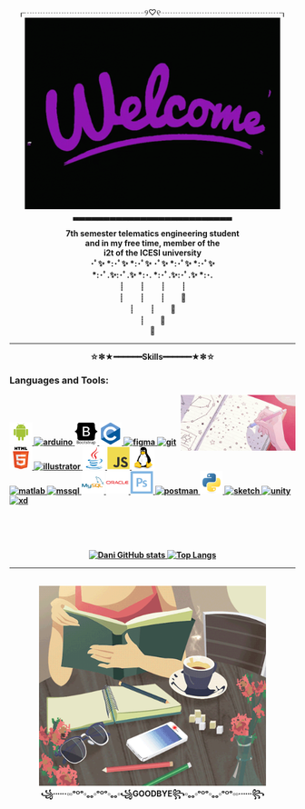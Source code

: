 <div align="center" width="50">
 ┎┈┈┈┈┈┈┈┈┈┈┈┈┈┈┈୨♡୧┈┈┈┈┈┈┈┈┈┈┈┈┈┈┈┒
  <br>
 <img src="https://github.com/DanielRamirez1901/DanielRamirez1901/blob/main/images/welcome.gif?raw=true" href="https://github.com/DanielRamirez1901" width="450"/> <br>
▃▃▃▃▃▃▃▃▃▃▃▃▃▃▃▃▃▃▃▃▃▃▃▃▃▃<br>

  
<p><strong>7th semester telematics engineering student
<br>and in my free time, member of the 
<br>i2t of the ICESI university<br>
･ﾟ✨ *:･ﾟ✨ *:･ﾟ✨ ･ﾟ✨ *:･ﾟ✨ *:･ﾟ✨<br>
*:･ﾟ.✨:･ﾟ.✨ *:･. *:･ﾟ.✨:･ﾟ.✨ *:･.<br>
┊　　┊　　┊　　┊ <br>
┊　　┊　　┊　　🌺 <br>
┊　　┊　　🌟 <br>
┊　　🌺 <br>
🌟<br>
  
 </div>

<hr></hr>
<div align="center" width="100">
☆✼★━━━━━━<strong>Skills━━━━━━★✼☆
</div>
 
<div align="left" width="5">
<h3 align="left">Languages and Tools:</h3>
<img width="40%" align="right" src="https://github.com/DanielRamirez1901/DanielRamirez1901/blob/main/images/anime-anime-gif.gif?raw=true" />
 <br><br>
<p align="left"> <a href="https://developer.android.com" target="_blank" rel="noreferrer"> <img src="https://raw.githubusercontent.com/devicons/devicon/master/icons/android/android-original-wordmark.svg" alt="android" width="40" height="40"/> </a> 
<a href="https://www.arduino.cc/" target="_blank" rel="noreferrer"> <img src="https://cdn.worldvectorlogo.com/logos/arduino-1.svg" alt="arduino" width="40" height="40"/> </a> <a href="https://getbootstrap.com" target="_blank" rel="noreferrer"> <img src="https://raw.githubusercontent.com/devicons/devicon/master/icons/bootstrap/bootstrap-plain-wordmark.svg" alt="bootstrap" width="40" height="40"/> </a> <a href="https://www.cprogramming.com/" target="_blank" rel="noreferrer"> <img src="https://raw.githubusercontent.com/devicons/devicon/master/icons/c/c-original.svg" alt="c" width="40" height="40"/> </a> <a href="https://www.figma.com/" target="_blank" rel="noreferrer"> <img src="https://www.vectorlogo.zone/logos/figma/figma-icon.svg" alt="figma" width="40" height="40"/> </a> <a href="https://git-scm.com/" target="_blank" rel="noreferrer"> <img src="https://www.vectorlogo.zone/logos/git-scm/git-scm-icon.svg" alt="git" width="40" height="40"/> </a> <a href="https://www.w3.org/html/" target="_blank" rel="noreferrer"> <img src="https://raw.githubusercontent.com/devicons/devicon/master/icons/html5/html5-original-wordmark.svg" alt="html5" width="40" height="40"/> </a> <a href="https://www.adobe.com/in/products/illustrator.html" target="_blank" rel="noreferrer"> <img src="https://www.vectorlogo.zone/logos/adobe_illustrator/adobe_illustrator-icon.svg" alt="illustrator" width="40" height="40"/> </a> <a href="https://www.java.com" target="_blank" rel="noreferrer"> <img src="https://raw.githubusercontent.com/devicons/devicon/master/icons/java/java-original.svg" alt="java" width="40" height="40"/> </a> <a href="https://developer.mozilla.org/en-US/docs/Web/JavaScript" target="_blank" rel="noreferrer"> <img src="https://raw.githubusercontent.com/devicons/devicon/master/icons/javascript/javascript-original.svg" alt="javascript" width="40" height="40"/> </a> <a href="https://www.linux.org/" target="_blank" rel="noreferrer"> <img src="https://raw.githubusercontent.com/devicons/devicon/master/icons/linux/linux-original.svg" alt="linux" width="40" height="40"/> </a> <a href="https://www.mathworks.com/" target="_blank" rel="noreferrer"> <img src="https://upload.wikimedia.org/wikipedia/commons/2/21/Matlab_Logo.png" alt="matlab" width="40" height="40"/> </a> <a href="https://www.microsoft.com/en-us/sql-server" target="_blank" rel="noreferrer"> <img src="https://www.svgrepo.com/show/303229/microsoft-sql-server-logo.svg" alt="mssql" width="40" height="40"/> </a> <a href="https://www.mysql.com/" target="_blank" rel="noreferrer"> <img src="https://raw.githubusercontent.com/devicons/devicon/master/icons/mysql/mysql-original-wordmark.svg" alt="mysql" width="40" height="40"/> </a> <a href="https://www.oracle.com/" target="_blank" rel="noreferrer"> <img src="https://raw.githubusercontent.com/devicons/devicon/master/icons/oracle/oracle-original.svg" alt="oracle" width="40" height="40"/> </a> <a href="https://www.photoshop.com/en" target="_blank" rel="noreferrer"> <img src="https://raw.githubusercontent.com/devicons/devicon/master/icons/photoshop/photoshop-line.svg" alt="photoshop" width="40" height="40"/> </a> <a href="https://postman.com" target="_blank" rel="noreferrer"> <img src="https://www.vectorlogo.zone/logos/getpostman/getpostman-icon.svg" alt="postman" width="40" height="40"/> </a> <a href="https://www.python.org" target="_blank" rel="noreferrer"> <img src="https://raw.githubusercontent.com/devicons/devicon/master/icons/python/python-original.svg" alt="python" width="40" height="40"/> </a> <a href="https://www.sketch.com/" target="_blank" rel="noreferrer"> <img src="https://www.vectorlogo.zone/logos/sketchapp/sketchapp-icon.svg" alt="sketch" width="40" height="40"/> </a> <a href="https://unity.com/" target="_blank" rel="noreferrer"> <img src="https://www.vectorlogo.zone/logos/unity3d/unity3d-icon.svg" alt="unity" width="40" height="40"/> </a> <a href="https://www.adobe.com/products/xd.html" target="_blank" rel="noreferrer"> <img src="https://cdn.worldvectorlogo.com/logos/adobe-xd.svg" alt="xd" width="40" height="40"/> </a> </p>
</div>
 <br>
<br><br>
<div align="center" >
<a  href="https://github.com/SP-XD">
 
![Dani GitHub stats](https://github-readme-stats.vercel.app/api?username=DanielRamirez1901&show_icons=true&theme=radical)
[![Top Langs](https://github-readme-stats.vercel.app/api/top-langs/?username=DanielRamirez1901&theme=radical)](https://github.com/DanielRamirez1901/github-readme-stats)


</a>
 <hr></hr>

<div align="center" width="50">
  <br>
 <img src="https://github.com/DanielRamirez1901/DanielRamirez1901/blob/main/images/intro1.gif?raw=true" href="https://github.com/DanielRamirez1901" width="400"/> <br>
꧁∙∙∙∙∙·▫▫ᵒᴼᵒ▫ₒₒ▫ᵒᴼᵒ▫ₒₒ▫꧁GOODBYE꧂▫ₒₒ▫ᵒᴼᵒ▫ₒₒ▫ᵒᴼᵒ▫▫·∙∙∙∙∙꧂<br>
